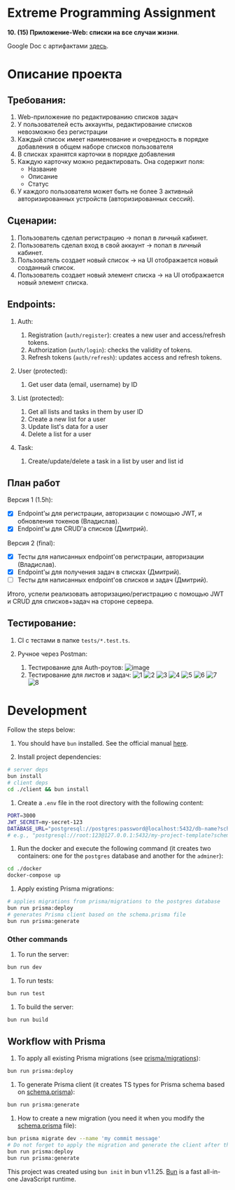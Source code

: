 # Extreme Programming Assignment

**10. (15) Приложение-Web: списки на все случаи жизни**.

Google Doc с артифактами [здесь](https://docs.google.com/document/d/1-J4p9cNFFJu1YI8H9T9lPxSzkSzGLL0J5ii4fPLM0eg/edit?usp=sharing).

# Описание проекта

## Требования:
1. Web-приложение по редактированию списков задач
2. У пользователей есть аккаунты, редактирование списков невозможно без регистрации
2. Каждый список имеет наименование и очередность в порядке добавления в общем наборе списков пользователя
3. В списках хранятся карточки в порядке добавления
4. Каждую карточку можно редактировать. Она содержит поля:
    - Название
    - Описание
    - Статус
5. У каждого пользователя может быть не более 3 активный авторизированных устройств (авторизированных сессий).   

## Сценарии:
1. Пользователь сделал регистрацию -> попал в личный кабинет.
3. Пользователь сделал вход в свой аккаунт -> попал в личный кабинет.
5. Пользователь создает новый список -> на UI отображается новый созданный список.
6. Пользователь создает новый элемент списка -> на UI отображается новый элемент списка.

## Endpoints:
1. Auth:
	1. Registration (`auth/register`): creates a new user and access/refresh tokens.
	2. Authorization (`auth/login`): checks the validity of tokens.
	3. Refresh tokens (`auth/refresh`): updates access and refresh tokens.

2. User (protected):
	1. Get user data (email, username) by ID

3. List (protected):
	1. Get all lists and tasks in them by user ID
	2. Create a new list for a user
	3. Update list's data for a user
	4. Delete a list for a user

4. Task:
	1. Create/update/delete a task in a list by user and list id

## План работ

Версия 1 (1.5h):
* [x] Endpoint'ы для регистрации, авторизации с помощью JWT, и  обновления токенов (Владислав).
* [x] Endpoint'ы для CRUD'а списков (Дмитрий).

Версия 2 (final):
* [x] Тесты для написанных endpoint'ов регистрации, авторизации (Владислав).
* [x] Endpoint'ы для получения задач в списках (Дмитрий).
* [ ] Тесты для написанных endpoint'ов списков и задач (Дмитрий).

Итого, успели реализовать авторизацию/регистрацию с помощью JWT и CRUD для списков+задач на стороне сервера.

## Тестирование:

1. CI с тестами в папке `tests/*.test.ts`.

2. Ручное через Postman:
    1. Тестирование для Auth-роутов:
    ![image](https://github.com/user-attachments/assets/524a6510-dd36-4188-b3b4-164070618c25)
    2. Тестирование для листов и задач:
    ![1](https://github.com/user-attachments/assets/da473230-8ae3-43bc-b053-fb820853967e)
    ![2](https://github.com/user-attachments/assets/0a21d3fd-d8d7-4f73-ac8f-efa2bb143702)
    ![3](https://github.com/user-attachments/assets/9736be1d-5908-40e7-99b5-a65ccb50c09e)
    ![4](https://github.com/user-attachments/assets/65ffcc06-ae45-4a80-a36d-748bd221298c)
    ![5](https://github.com/user-attachments/assets/765ce4f5-19d0-4179-9084-0c433d5ce74f)
    ![6](https://github.com/user-attachments/assets/4168005b-eccc-43a1-8537-358402af52b4)
    ![7](https://github.com/user-attachments/assets/debe233a-5005-4a71-92e7-667667d14151)
    ![8](https://github.com/user-attachments/assets/d25fb9ac-8c28-43f7-b850-1d62faf4ba71)

   


# Development

Follow the steps below:

1. You should have `bun` installed. See the official manual [here](https://bun.sh/).

1. Install project dependencies:
```bash
# server deps
bun install
# client deps
cd ./client && bun install
```

1. Create a `.env` file in the root directory with the following content:
```bash
PORT=3000
JWT_SECRET=my-secret-123
DATABASE_URL="postgresql://postgres:password@localhost:5432/db-name?schema=public"
# e.g., "postgresql://root:123@127.0.0.1:5432/my-project-template?schema=public"
```

1. Run the docker and execute the following command (it creates two containers: one for the `postgres` database and another for the `adminer`):
```bash
cd ./docker
docker-compose up
```

1. Apply existing Prisma migrations:
```bash
# applies migrations from prisma/migrations to the postgres database
bun run prisma:deploy
# generates Prisma client based on the schema.prisma file
bun run prisma:generate
```

### Other commands

1. To run the server:
```bash
bun run dev
```

1. To run tests:
```bash
bun run test
```

1. To build the server:
```bash
bun run build
```

## Workflow with Prisma

1. To apply all existing Prisma migrations (see [prisma/migrations](./prisma/migrations)):
```bash
bun run prisma:deploy
``` 

1. To generate Prisma client (it creates TS types for Prisma schema based on [schema.prisma](./prisma/schema.prisma)):
```bash
bun run prisma:generate
```

1. How to create a new migration (you need it when you modify the [schema.prisma](./prisma/schema.prisma) file):
```bash
bun prisma migrate dev --name 'my commit message'
# Do not forget to apply the migration and generate the client after that:
bun run prisma:deploy
bun run prisma:generate
```

This project was created using `bun init` in bun v1.1.25. [Bun](https://bun.sh) is a fast all-in-one JavaScript runtime.
